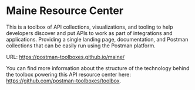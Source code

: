 # Maine Resource Center
This is a toolbox of API collections, visualizations, and tooling to help developers discover and put APIs to work as part of integrations and applications. Providing a single landing page, documentation, and Postman collections that can be easily run using the Postman platform.

URL: https://postman-toolboxes.github.io/maine/

You can find more information about the structure of the technology behind the toolbox powering this API resource center here: https://github.com/postman-toolboxes/toolbox.

